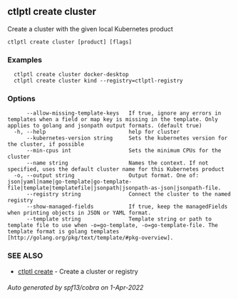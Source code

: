 ## ctlptl create cluster

Create a cluster with the given local Kubernetes product

```
ctlptl create cluster [product] [flags]
```

### Examples

```
  ctlptl create cluster docker-desktop
  ctlptl create cluster kind --registry=ctlptl-registry
```

### Options

```
      --allow-missing-template-keys   If true, ignore any errors in templates when a field or map key is missing in the template. Only applies to golang and jsonpath output formats. (default true)
  -h, --help                          help for cluster
      --kubernetes-version string     Sets the kubernetes version for the cluster, if possible
      --min-cpus int                  Sets the minimum CPUs for the cluster
      --name string                   Names the context. If not specified, uses the default cluster name for this Kubernetes product
  -o, --output string                 Output format. One of: json|yaml|name|go-template|go-template-file|template|templatefile|jsonpath|jsonpath-as-json|jsonpath-file.
      --registry string               Connect the cluster to the named registry
      --show-managed-fields           If true, keep the managedFields when printing objects in JSON or YAML format.
      --template string               Template string or path to template file to use when -o=go-template, -o=go-template-file. The template format is golang templates [http://golang.org/pkg/text/template/#pkg-overview].
```

### SEE ALSO

* [ctlptl create](ctlptl_create.md)	 - Create a cluster or registry

###### Auto generated by spf13/cobra on 1-Apr-2022

